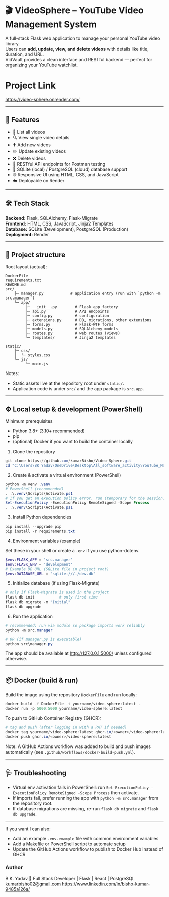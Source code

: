 # 🎬 VideoSphere – YouTube Video Management System

A full-stack Flask web application to manage your personal YouTube video library.  
Users can **add, update, view, and delete videos** with details like title, duration, and URL.  
VidVault provides a clean interface and RESTful backend — perfect for organizing your YouTube watchlist.

# Project Link
https://video-sphere.onrender.com/

---

## 🚀 Features

- 📜 List all videos  
- 🔍 View single video details  
- ➕ Add new videos  
- ✏️ Update existing videos  
- ❌ Delete videos  
- 🧱 RESTful API endpoints for Postman testing  
- 💾 SQLite (local) / PostgreSQL (cloud) database support  
- 🌐 Responsive UI using HTML, CSS, and JavaScript  
- ☁️ Deployable on Render  

---

## 🛠️ Tech Stack

**Backend:** Flask, SQLAlchemy, Flask-Migrate  
**Frontend:** HTML, CSS, JavaScript, Jinja2 Templates  
**Database:** SQLite (Development), PostgreSQL (Production)  
**Deployment:** Render  

---

## 📁 Project structure

Root layout (actual):

```
DockerFile
requirements.txt
README.md
src/
	├─ manager.py            # application entry (run with `python -m src.manager`)
	└─ app/
		 ├─ __init__.py        # Flask app factory
		 ├─ api.py             # API endpoints
		 ├─ config.py          # configuration
		 ├─ extensions.py      # DB, migrations, other extensions
		 ├─ forms.py           # Flask-WTF forms
		 ├─ models.py          # SQLAlchemy models
		 ├─ routes.py          # web routes (views)
		 └─ templates/         # Jinja2 templates

static/
	├─ css/
	│  └─ styles.css
	└─ js/
		 └─ main.js
```

Notes:
- Static assets live at the repository root under `static/`.
- Application code is under `src/` and the app package is `src.app`.

---

## ⚙️ Local setup & development (PowerShell)

Minimum prerequisites
- Python 3.8+ (3.10+ recommended)
- pip
- (optional) Docker if you want to build the container locally

1) Clone the repository

```powershell
git clone https://github.com/kumarBisho/Video-Sphere.git
cd "C:\Users\BK Yadav\OneDrive\Desktop\All_software_activity\YouTube_Manager"
```

2) Create & activate a virtual environment (PowerShell)

```powershell
python -m venv .venv
# PowerShell (recommended)
. .\.venv\Scripts\Activate.ps1
# If you get an execution policy error, run (temporary for the session):
Set-ExecutionPolicy -ExecutionPolicy RemoteSigned -Scope Process
. .\.venv\Scripts\Activate.ps1
```

3) Install Python dependencies

```powershell
pip install --upgrade pip
pip install -r requirements.txt
```

4) Environment variables (example)

Set these in your shell or create a `.env` if you use python-dotenv.

```powershell
$env:FLASK_APP = 'src.manager'
$env:FLASK_ENV = 'development'
# Example DB URL (SQLite file in project root)
$env:DATABASE_URL = "sqlite:///./dev.db"
```

5) Initialize database (if using Flask-Migrate)

```powershell
# only if Flask-Migrate is used in the project
flask db init           # only first time
flask db migrate -m "Initial"
flask db upgrade
```

6) Run the application

```powershell
# recommended: run via module so package imports work reliably
python -m src.manager

# OR (if manager.py is executable)
python src\manager.py
```

The app should be available at http://127.0.0.1:5000/ unless configured otherwise.

---

## 📦 Docker (build & run)

Build the image using the repository `DockerFile` and run locally:

```powershell
docker build -f DockerFile -t yourname/video-sphere:latest .
docker run -p 5000:5000 yourname/video-sphere:latest
```

To push to GitHub Container Registry (GHCR):

```powershell
# tag and push (after logging in with a PAT if needed)
docker tag yourname/video-sphere:latest ghcr.io/<owner>/video-sphere:latest
docker push ghcr.io/<owner>/video-sphere:latest
```

Note: A GitHub Actions workflow was added to build and push images automatically (see `.github/workflows/docker-build-push.yml`).

---

## 🩺 Troubleshooting

- Virtual env activation fails in PowerShell: run `Set-ExecutionPolicy -ExecutionPolicy RemoteSigned -Scope Process` then activate.
- If imports fail, prefer running the app with `python -m src.manager` from the repository root.
- If database migrations are missing, re-run `flask db migrate` and `flask db upgrade`.

---

If you want I can also:
- Add an example `.env.example` file with common environment variables
- Add a Makefile or PowerShell script to automate setup
- Update the GitHub Actions workflow to publish to Docker Hub instead of GHCR

### Author

B.K. Yadav
🚀 Full Stack Developer | Flask | React | PostgreSQL
kumarbisho02@gmail.com
https://www.linkedin.com/in/bisho-kumar-9485a126a/